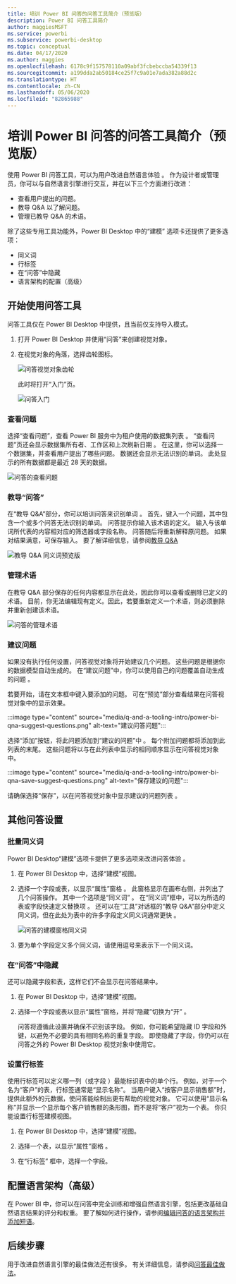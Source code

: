 ```yaml
---
title: 培训 Power BI 问答的问答工具简介（预览版）
description: Power BI 问答工具简介
author: maggiesMSFT
ms.service: powerbi
ms.subservice: powerbi-desktop
ms.topic: conceptual
ms.date: 04/17/2020
ms.author: maggies
ms.openlocfilehash: 6178c9f157578110a09abf3fcbebccba54339f13
ms.sourcegitcommit: a199dda2ab50184ce25f7c9a01e7ada382a88d2c
ms.translationtype: HT
ms.contentlocale: zh-CN
ms.lasthandoff: 05/06/2020
ms.locfileid: "82865988"
---
```

# <a name="intro-to-qa-tooling-to-train-power-bi-qa-preview"></a>培训 Power BI 问答的问答工具简介（预览版）

使用 Power BI 问答工具，可以为用户改进自然语言体验  。 作为设计者或管理员，你可以与自然语言引擎进行交互，并在以下三个方面进行改进： 

- 查看用户提出的问题。
- 教导 Q&A 以了解问题。
- 管理已教导 Q&A 的术语。

除了这些专用工具功能外，Power BI Desktop 中的“建模”  选项卡还提供了更多选项：  

- 同义词
- 行标签
- 在“问答”中隐藏
- 语言架构的配置（高级）

## <a name="get-started-with-qa-tooling"></a>开始使用问答工具

问答工具仅在 Power BI Desktop 中提供，且当前仅支持导入模式。

1. 打开 Power BI Desktop 并使用“问答”来创建视觉对象。 
2. 在视觉对象的角落，选择齿轮图标。 

    ![问答视觉对象齿轮](media/q-and-a-tooling-intro/qna-visual-gear.png)

    此时将打开“入门”页。  

    ![问答入门](media/q-and-a-tooling-intro/qna-tooling-dialog.png)

### <a name="review-questions"></a>查看问题

选择“查看问题”，查看 Power BI 服务中为租户使用的数据集列表  。 “查看问题”页还会显示数据集所有者、工作区和上次刷新日期  。 在这里，你可以选择一个数据集，并查看用户提出了哪些问题。 数据还会显示无法识别的单词。 此处显示的所有数据都是最近 28 天的数据。

![问答的查看问题](media/q-and-a-tooling-intro/qna-tooling-review-questions.png)

### <a name="teach-qa"></a>教导“问答”

在“教导 Q&A”部分，你可以培训问答来识别单词  。 首先，键入一个问题，其中包含一个或多个问答无法识别的单词。 问答提示你输入该术语的定义。 输入与该单词所代表的内容相对应的筛选器或字段名称。 问答随后将重新解释原问题。 如果对结果满意，可保存输入。 要了解详细信息，请参阅[教导 Q&A](q-and-a-tooling-teach-q-and-a.md)

![教导 Q&A 同义词预览版](media/q-and-a-tooling-intro/qna-tooling-teach-fixpreview.png)

### <a name="manage-terms"></a>管理术语

在教导 Q&A 部分保存的任何内容都显示在此处，因此你可以查看或删除已定义的术语。 目前，你无法编辑现有定义。因此，若要重新定义一个术语，则必须删除并重新创建该术语。

![问答的管理术语](media/q-and-a-tooling-intro/qna-manage-terms.png)

### <a name="suggest-questions"></a>建议问题

如果没有执行任何设置，问答视觉对象将开始建议几个问题。 这些问题是根据你的数据模型自动生成的。 在“建议问题”中，你可以使用自己的问题覆盖自动生成的问题  。 

若要开始，请在文本框中键入要添加的问题。 可在“预览”部分查看结果在问答视觉对象中的显示效果。 

:::image type="content" source="media/q-and-a-tooling-intro/power-bi-qna-suggest-questions.png" alt-text="建议问答问题":::
 
选择“添加”按钮，将此问题添加到“建议的问题”中   。 每个附加问题都将添加到此列表的末尾。 这些问题将以与在此列表中显示的相同顺序显示在问答视觉对象中。 

:::image type="content" source="media/q-and-a-tooling-intro/power-bi-qna-save-suggest-questions.png" alt-text="保存建议的问题":::
 
请确保选择“保存”，以在问答视觉对象中显示建议的问题列表  。 


## <a name="other-qa-settings"></a>其他问答设置

### <a name="bulk-synonyms"></a>批量同义词

Power BI Desktop“建模”选项卡提供了更多选项来改进问答体验  。 

1. 在 Power BI Desktop 中，选择“建模”视图。

2. 选择一个字段或表，以显示“属性”窗格  。  此窗格显示在画布右侧，并列出了几个问答操作。 其中一个选项是“同义词”  。 在“同义词”框中，可以为所选的表或字段快速定义替换项  。 还可以在“工具”对话框的“教导 Q&A”部分中定义同义词，但在此处为表中的许多字段定义同义词通常更快  。

    ![问答的建模窗格同义词](media/q-and-a-tooling-intro/qna-modelling-pane-synonyms.png)

3. 要为单个字段定义多个同义词，请使用逗号来表示下一个同义词。

### <a name="hide-from-qa"></a>在“问答”中隐藏

还可以隐藏字段和表，这样它们不会显示在问答结果中。 

1. 在 Power BI Desktop 中，选择“建模”视图。

2. 选择一个字段或表以显示“属性”窗格，并将“隐藏”切换为“开”    。

    问答将遵循此设置并确保不识别该字段。 例如，你可能希望隐藏 ID 字段和外键，以避免不必要的具有相同名称的重复字段。 即使隐藏了字段，你仍可以在问答之外的 Power BI Desktop 视觉对象中使用它。

### <a name="set-a-row-label"></a>设置行标签

使用行标签可以定义哪一列（或字段  ）最能标识表中的单个行。 例如，对于一个名为“客户”的表，行标签通常是“显示名称”。 当用户键入“按客户显示销售额”时，提供此额外的元数据，使问答能绘制出更有帮助的视觉对象。 它可以使用“显示名称”并显示一个显示每个客户销售额的条形图，而不是将“客户”视为一个表。 你只能设置行标签建模视图。 

1. 在 Power BI Desktop 中，选择“建模”视图。

2. 选择一个表，以显示“属性”窗格  。

3. 在“行标签”  框中，选择一个字段。

## <a name="configure-the-linguistic-schema-advanced"></a>配置语言架构（高级）

在 Power BI 中，你可以在问答中完全训练和增强自然语言引擎，包括更改基础自然语言结果的评分和权重。 要了解如何进行操作，请参阅[编辑问答的语言架构并添加短语](q-and-a-tooling-advanced.md)。

## <a name="next-steps"></a>后续步骤

用于改进自然语言引擎的最佳做法还有很多。 有关详细信息，请参阅[问答最佳做法](q-and-a-best-practices.md)。

